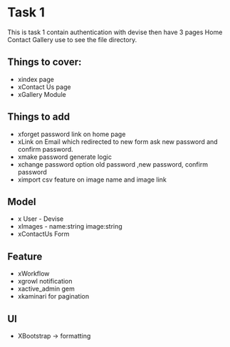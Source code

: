
# Task 1

This is task 1 contain authentication with devise then have 3 pages Home Contact Gallery use to see the file directory.

## Things to cover:
- xindex page
- xContact Us page
- xGallery Module

## Things to add
- xforget password link on home page
- xLink on Email which redirected to new form ask new password and confirm password.
- xmake password generate logic
- xchange password option old password ,new password, confirm password
- ximport csv feature on image name and image link

## Model
- x User - Devise
- xImages - name:string image:string
- xContactUs Form

## Feature
- xWorkflow
- xgrowl notification
- xactive_admin gem
- xkaminari for pagination

## UI
- XBootstrap -> formatting
